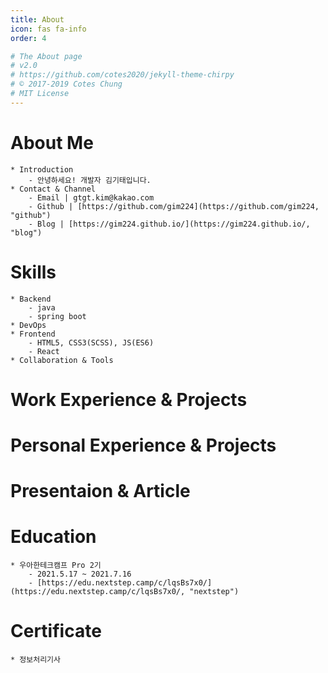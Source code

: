 ```yaml
---
title: About
icon: fas fa-info
order: 4

# The About page
# v2.0
# https://github.com/cotes2020/jekyll-theme-chirpy
# © 2017-2019 Cotes Chung
# MIT License
---
```


# About Me
    * Introduction
        - 안녕하세요! 개발자 김기태입니다.
    * Contact & Channel
        - Email | gtgt.kim@kakao.com
        - Github | [https://github.com/gim224](https://github.com/gim224, "github")
        - Blog | [https://gim224.github.io/](https://gim224.github.io/, "blog")
# Skills
    * Backend
        - java
        - spring boot
    * DevOps
    * Frontend
        - HTML5, CSS3(SCSS), JS(ES6)
        - React
    * Collaboration & Tools
        
# Work Experience & Projects

# Personal Experience & Projects

# Presentaion & Article
    

# Education
    * 우아한테크캠프 Pro 2기
        - 2021.5.17 ~ 2021.7.16
        - [https://edu.nextstep.camp/c/lqsBs7x0/](https://edu.nextstep.camp/c/lqsBs7x0/, "nextstep")
# Certificate
    * 정보처리기사


